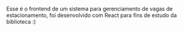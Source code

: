 Esse é o frontend de um sistema para gerenciamento de vagas de estacionamento, foi desenvolvido com React para fins de estudo da biblioteca :)
